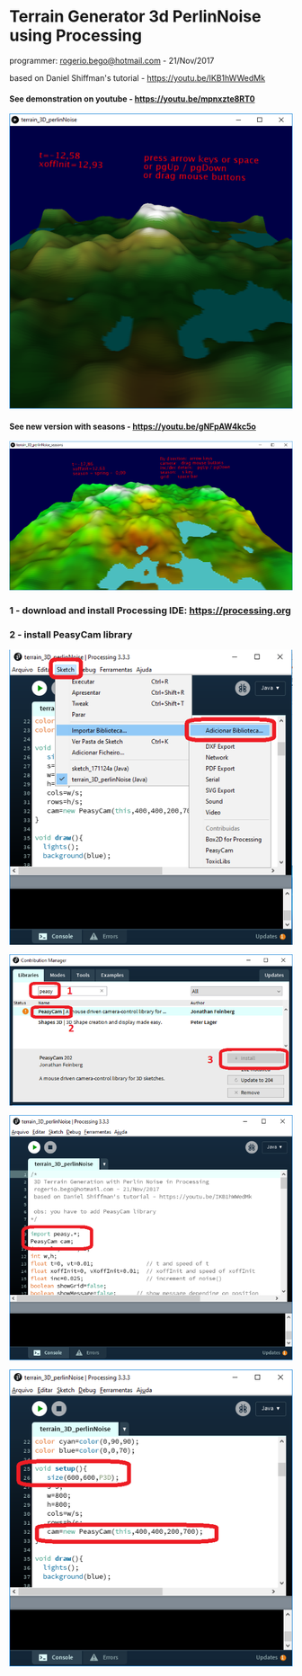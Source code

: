 # Terrain Generator 3d PerlinNoise using Processing

 programmer: rogerio.bego@hotmail.com - 21/Nov/2017
 
 based on Daniel Shiffman's tutorial - https://youtu.be/IKB1hWWedMk
 
#### See demonstration on youtube - https://youtu.be/mpnxzte8RT0

![ - ](./img/terrain_3d_perlinNoise_04.png)

#### See new version with seasons - https://youtu.be/gNFpAW4kc5o
 
![ - ](./img/terrain_3d_perlinNoise_season.png)


### 1 - download and install Processing IDE:  https://processing.org


### 2 - install PeasyCam library

![1 - ](./img/terrain_3d_perlinNoise_00.png)

![2 - ](./img/terrain_3d_perlinNoise_01.png)

![3 - ](./img/terrain_3d_perlinNoise_02.png)

![4 - ](./img/terrain_3d_perlinNoise_03.png)



 
 
 
